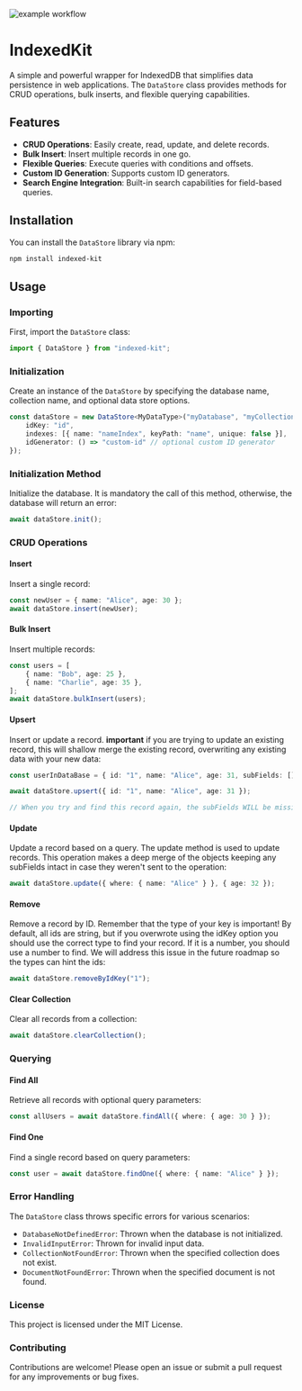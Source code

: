 ![example workflow](https://github.com/AllanPinheiroDeLima/indexedDBWrapper/actions/workflows/main.yml/badge.svg)

# IndexedKit

A simple and powerful wrapper for IndexedDB that simplifies data persistence in web applications. The `DataStore` class provides methods for CRUD operations, bulk inserts, and flexible querying capabilities.

## Features

- **CRUD Operations**: Easily create, read, update, and delete records.
- **Bulk Insert**: Insert multiple records in one go.
- **Flexible Queries**: Execute queries with conditions and offsets.
- **Custom ID Generation**: Supports custom ID generators.
- **Search Engine Integration**: Built-in search capabilities for field-based queries.

## Installation

You can install the `DataStore` library via npm:

```bash
npm install indexed-kit
```

## Usage

### Importing

First, import the `DataStore` class:

```typescript
import { DataStore } from "indexed-kit";
```

### Initialization

Create an instance of the `DataStore` by specifying the database name, collection name, and optional data store options.

```typescript
const dataStore = new DataStore<MyDataType>("myDatabase", "myCollection", {
    idKey: "id",
    indexes: [{ name: "nameIndex", keyPath: "name", unique: false }],
    idGenerator: () => "custom-id" // optional custom ID generator
});
```

### Initialization Method

Initialize the database. It is mandatory the call of this method, otherwise, the database will return an error:

```typescript
await dataStore.init();
```

### CRUD Operations

#### Insert

Insert a single record:

```typescript
const newUser = { name: "Alice", age: 30 };
await dataStore.insert(newUser);
```

#### Bulk Insert

Insert multiple records:

```typescript
const users = [
    { name: "Bob", age: 25 },
    { name: "Charlie", age: 35 },
];
await dataStore.bulkInsert(users);
```

#### Upsert

Insert or update a record. **important** if you are trying to update an existing record, this will shallow merge the existing record, overwriting any existing data with your new data:

```typescript
const userInDataBase = { id: "1", name: "Alice", age: 31, subFields: [] }

await dataStore.upsert({ id: "1", name: "Alice", age: 31 });

// When you try and find this record again, the subFields WILL be missing! Be warned!
```

#### Update

Update a record based on a query. The update method is used to update records. This operation makes a deep merge of the objects keeping any subFields intact in case they weren't sent to the operation:

```typescript
await dataStore.update({ where: { name: "Alice" } }, { age: 32 });
```

#### Remove

Remove a record by ID. Remember that the type of your key is important! By default, all ids are string, but if you overwrote using the idKey option you should use the correct type to find your record. If it is a number, you should use a number to find. We will address this issue in the future roadmap so the types can hint the ids:

```typescript
await dataStore.removeByIdKey("1");
```

#### Clear Collection

Clear all records from a collection:

```typescript
await dataStore.clearCollection();
```

### Querying

#### Find All

Retrieve all records with optional query parameters:

```typescript
const allUsers = await dataStore.findAll({ where: { age: 30 } });
```

#### Find One

Find a single record based on query parameters:

```typescript
const user = await dataStore.findOne({ where: { name: "Alice" } });
```

### Error Handling

The `DataStore` class throws specific errors for various scenarios:

- `DatabaseNotDefinedError`: Thrown when the database is not initialized.
- `InvalidInputError`: Thrown for invalid input data.
- `CollectionNotFoundError`: Thrown when the specified collection does not exist.
- `DocumentNotFoundError`: Thrown when the specified document is not found.

### License

This project is licensed under the MIT License.

### Contributing

Contributions are welcome! Please open an issue or submit a pull request for any improvements or bug fixes.
